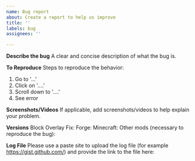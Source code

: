 ```yaml
---
name: Bug report
about: Create a report to help us improve
title: ''
labels: bug
assignees: ''

---
```


**Describe the bug**
A clear and concise description of what the bug is.

**To Reproduce**
Steps to reproduce the behavior:
1. Go to '...'
2. Click on '....'
3. Scroll down to '....'
4. See error

**Screenshots/Videos**
If applicable, add screenshots/videos to help explain your problem.

**Versions**
Block Overlay Fix: 
Forge: 
Minecraft: 
Other mods (necessary to reproduce the bug): 

**Log File**
Please use a paste site to upload the log file (for example https://gist.github.com/) and provide the link to the file here:
